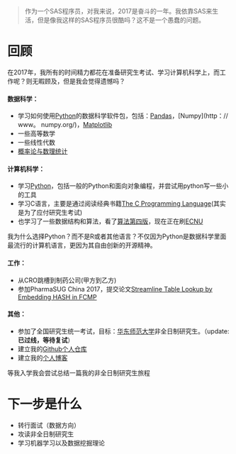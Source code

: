 > 作为一个SAS程序员，对我来说，2017是奋斗的一年。我依靠SAS来生活，但是像我这样的SAS程序员很酷吗？这不是一个愚蠢的问题。


# 回顾
在2017年，我所有的时间精力都花在准备研究生考试、学习计算机科学上，而工作呢？则无暇顾及，但是我会觉得遗憾吗？

#### 数据科学：
* 学习如何使用[Python](https://www.python.org/)的数据科学软件包，包括：[Pandas](https://pandas.pydata.org/)，[Numpy](http：// www。 numpy.org/)，[Matplotlib](https://matplotlib.org/)
* 一些高等数学
* 一些线性代数
* [概率论与数理统计](https://book.douban.com/subject/2285151/)

#### 计算机科学：
* 学习[Python](https://www.python.org/)，包括一般的Python和面向对象编程，并尝试用python写一些小的工具
* 学习C语言，主要是通过阅读经典书籍[The C Programming Language](https://book.douban.com/subject/1236999/)(其实是为了应付研究生考试)
* 也学习了一些数据结构和算法，看了[算法第四版](https://book.douban.com/subject/19952400/)，现在正在刷[ECNU](http://acm.ecnu.edu.cn/problem/)

我为什么选择Python？而不是R或者其他语言？不仅因为Python是数据科学里面最流行的计算机语言，更因为其自由创新的开源精神。

#### 工作：
* 从CRO跳槽到制药公司(甲方到乙方)
* 参加PharmaSUG China 2017，提交论文[Streamline Table Lookup by Embedding HASH in FCMP](http://www.lexjansen.com/pharmasug-cn/2017/AD/PharmaSUG-China-2017-AD02.pdf)

#### 其他：
* 参加了全国研究生统一考试，目标：[华东师范大学](http://www.ecnu.edu.cn/)非全日制研究生。（update: **已过线，等待复试**）
* 建立我的[Github个人仓库](https://github.com/77QingLiu)
* 建立我的[个人博客](http://77qingliu.com/)

等我入学我会尝试总结一篇我的非全日制研究生旅程

# 下一步是什么
* 转行面试（数据方向）
* 攻读非全日制研究生
* 学习机器学习以及数据挖掘理论
